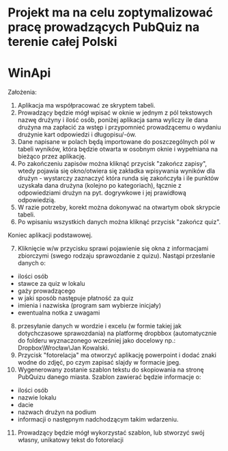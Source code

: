 # Projekt ma na celu zoptymalizować pracę prowadzących PubQuiz na terenie całej Polski
# WinApi

Założenia:
1. Aplikacja ma współpracować ze skryptem tabeli. 
2. Prowadzący będzie mógł wpisać w oknie w jednym z pól tekstowych nazwę drużyny i ilość osób, poniżej aplikacja sama wyliczy ile dana drużyna ma zapłacić za wstęp i przypomnieć prowadzącemu o wydaniu drużynie kart odpowiedzi i długopisu/-ów.
3. Dane napisane w polach będą importowane do poszczególnych pól w tabeli wyników, która będzie otwarta w osobnym oknie i wypełniana na bieżąco przez aplikację.
4. Po zakończeniu zapisów można kliknąć przycisk "zakończ zapisy", wtedy pojawia się okno/otwiera się zakładka wpisywania wyników dla drużyn - wystarczy zaznaczyć która runda się zakończyła i ile punktów uzyskała dana drużyna (kolejno po kategoriach), łącznie z odpowiedziami drużyn na pyt. dogrywkowe i jej prawidłową odpowiedzią.
5. W razie potrzeby, korekt można dokonywać na otwartym obok skrypcie tabeli. 
6. Po wpisaniu wszystkich danych można kliknąć przycisk "zakończ quiz".

Koniec aplikacji podstawowej.


7. Kliknięcie w/w przycisku sprawi pojawienie się okna z informacjami zbiorczymi (swego rodzaju sprawozdanie z quizu). Nastąpi przesłanie danych o:
- ilości osób 
- stawce za quiz w lokalu
- gaży prowadzącego
- w jaki sposób następuje płatność za quiz
- imienia i nazwiska (program sam wybierze inicjały)
- ewentualna notka z uwagami
8. przesyłanie danych w wordzie i excelu (w formie takiej jak dotychczasowe sprawozdania) na platformę dropbbox (automatycznie do folderu wyznaczonego wcześniej jako docelowy np.: Dropbox\Wrocław\Jan Kowalski. 
9. Przycisk "fotorelacja" ma otworzyć aplikację powerpoint i dodać znaki wodne do zdjęć, po czym zapisać slajdy w formacie jpeg.
10. Wygenerowany zostanie szablon tekstu do skopiowania na stronę PubQuizu danego miasta. Szablon zawierać będzie informacje o:
- ilości osób
- nazwie lokalu
- dacie
- nazwach drużyn na podium
- informacji o następnym nadchodzącym takim wdarzeniu.
11. Prowadzący będzie mógł wykorzystać szablon, lub stworzyć swój własny, unikatowy tekst do fotorelacji
